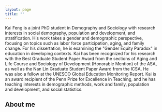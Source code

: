 ```yaml
---
layout: page
title: ""
---
```


Kai Feng is a joint PhD student in Demography and Sociology with research interests in social demography, population and development, and stratification. His work takes a gender and demographic perspective, focusing on topics such as labor force participation, aging, and family change. For his dissertation, he is examining the "Gender Equity Paradox" in education in developing contexts. Kai has been recognized for his research with the Best Graduate Student Paper Award from the sections of Aging and Life Course and Sociology of Development (Honorable Mention) of the ASA, as well as the Nan Lin Graduate Student Paper Award from the ICSA. He was also a fellow at the UNESCO Global Education Monitoring Report. Kai is an award recipient of the Penn Prize for Excellence in Teaching, and he has teaching interests in demographic methods, work and family, population and development, and social statistics.

## About me 
